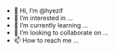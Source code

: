 - 👋 Hi, I’m @hyezif
- 👀 I’m interested in ...
- 🌱 I’m currently learning ...
- 💞️ I’m looking to collaborate on ...
- 📫 How to reach me ...

<!---
hyezif/hyezif is a ✨ special ✨ repository because its `README.md` (this file) appears on your GitHub profile.
You can click the Preview link to take a look at your changes.
--->
